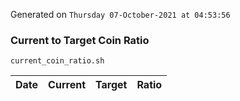Generated on `Thursday 07-October-2021 at 04:53:56`

### Current to Target Coin Ratio
`current_coin_ratio.sh`

Date|Current|Target|Ratio
---|---|---|---
